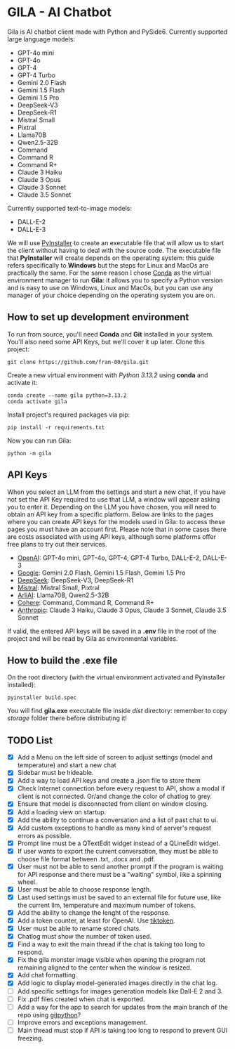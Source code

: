 # GILA - AI Chatbot

Gila is AI chatbot client made with Python and PySide6.
Currently supported large language models:

- GPT-4o mini
- GPT-4o
- GPT-4
- GPT-4 Turbo
- Gemini 2.0 Flash
- Gemini 1.5 Flash
- Gemini 1.5 Pro
- DeepSeek-V3
- DeepSeek-R1
- Mistral Small
- Pixtral
- Llama70B
- Qwen2.5-32B
- Command
- Command R
- Command R+
- Claude 3 Haiku
- Claude 3 Opus
- Claude 3 Sonnet
- Claude 3.5 Sonnet

Currently supported text-to-image models:

- DALL-E-2
- DALL-E-3

We will use [PyInstaller](https://pyinstaller.org/en/stable/operating-mode.html) to create an executable file that will allow us to start the client without having to deal with the source code. The executable file that **PyInstaller** will create depends on the operating system: this guide refers specifically to **Windows** but the steps for Linux and MacOs are practically the same. For the same reason I chose [Conda](https://docs.conda.io/projects/conda/en/latest/user-guide/getting-started.html) as the virtual environment manager to run **Gila**: it allows you to specify a Python version and is easy to use on Windows, Linux and MacOs, but you can use any manager of your choice depending on the operating system you are on.

## How to set up development environment

To run from source, you'll need **Conda** and **Git** installed in your system. You'll also need some API Keys, but we'll cover it up later. Clone this project:

```shell
git clone https://github.com/fran-00/gila.git
```

Create a new virtual environment with *Python 3.13.2* using **conda** and activate it:

```shell
conda create --name gila python=3.13.2
conda activate gila
```

Install project's required packages via pip:

```shell
pip install -r requirements.txt
```

Now you can run Gila:

```shell
python -m gila
```

## API Keys

When you select an LLM from the settings and start a new chat, if you have not set the API Key required to use that LLM, a window will appear asking you to enter it. Depending on the LLM you have chosen, you will need to obtain an API key from a specific platform. Below are links to the pages where you can create API keys for the models used in Gila: to access these pages you must have an account first. Please note that in some cases there are costs associated with using API keys, although some platforms offer free plans to try out their services.

- [OpenAI](https://platform.openai.com/settings/organization/general): GPT-4o mini, GPT-4o, GPT-4, GPT-4 Turbo, DALL-E-2, DALL-E-3
- [Google](https://aistudio.google.com/app/apikey): Gemini 2.0 Flash, Gemini 1.5 Flash, Gemini 1.5 Pro
- [DeepSeek](https://platform.deepseek.com/api_keys): DeepSeek-V3, DeepSeek-R1
- [Mistral](https://console.mistral.ai/api-keys): Mistral Small, Pixtral
- [ArliAI](https://www.arliai.com/account): Llama70B, Qwen2.5-32B
- [Cohere](https://dashboard.cohere.com/api-keys): Command, Command R, Command R+
- [Anthropic](https://console.anthropic.com/settings/keys): Claude 3 Haiku, Claude 3 Opus, Claude 3 Sonnet, Claude 3.5 Sonnet

If valid, the entered API keys will be saved in a **.env** file in the root of the project and will be read by Gila as environmental variables.

## How to build the .exe file

On the root directory (with the virtual environment activated and PyInstaller installed):

```shell
pyinstaller build.spec
```

You will find **gila.exe** executable file inside *dist* directory: remember to copy *storage* folder there before distributing it!

## TODO List

- [x] Add a Menu on the left side of screen to adjust settings (model and temperature) and start a new chat
- [x] Sidebar must be hideable.
- [x] Add a way to load API keys and create a .json file to store them
- [x] Check Internet connection before every request to API, show a modal if client is not connected. Or/and change the color of chatlog to grey.
- [x] Ensure that model is disconnected from client on window closing.
- [x] Add a loading view on startup.
- [x] Add the ability to continue a conversation and a list of past chat to ui.
- [x] Add custom exceptions to handle as many kind of server's request errors as possible.
- [x] Prompt line must be a QTextEdit widget instead of a QLineEdit widget.
- [x] If user wants to export the current conversation, they must be able to choose file format between .txt, .docx and .pdf.
- [x] User must not be able to send another prompt if the program is waiting for API response and there must be a "waiting" symbol, like a spinning wheel.
- [x] User must be able to choose response length.
- [x] Last used settings must be saved to an external file for future use, like the current llm, temperature and maximum number of tokens.
- [x] Add the ability to change the lenght of the response.
- [x] Add a token counter, at least for OpenAI. Use [tiktoken](https://github.com/openai/tiktoken).
- [x] User must be able to rename stored chats.
- [x] Chatlog must show the number of token used.
- [x] Find a way to exit the main thread if the chat is taking too long to respond.
- [x] Fix the gila monster image visible when opening the program not remaining aligned to the center when the window is resized.
- [x] Add chat formatting.
- [x] Add logic to display model-generated images directly in the chat log.
- [ ] Add specific settings for images generation models like Dall-E 2 and 3.
- [ ] Fix .pdf files created when chat is exported.
- [ ] Add a way for the app to search for updates from the main branch of the repo using [gitpython](https://gitpython.readthedocs.io/en/stable/)?
- [ ] Improve errors and exceptions management.
- [ ] Main thread must stop if API is taking too long to respond to prevent GUI freezing.
